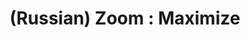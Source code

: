 ---
layout: default
category: mega
lang: en
title: (Russian) Zoom &#58; Maximize
slug: zoomaximize
tags: apple friends gui microsoft 
postid: 607
translated: no
---